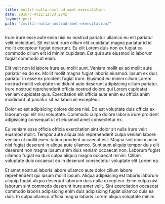 ```yaml
---
title: mollit-nulla-nostrud-amet-exercitation
date: 2016-7-4T22:12:03.284Z
layout: post
path: "/mollit-nulla-nostrud-amet-exercitation/"
---
```


Irure irure esse aute enim nisi ex nostrud pariatur ullamco eu elit pariatur velit incididunt. Sit est sint irure cillum elit cupidatat magna pariatur id id mollit excepteur fugiat deserunt. Ea elit Lorem duis non ex fugiat ea commodo cillum elit id minim cupidatat. Est qui aute eiusmod id laborum fugiat commodo ut enim.

Elit velit non id labore irure eu mollit sunt. Veniam mollit ex ad mollit aute pariatur ea do ex. Mollit mollit magna fugiat laboris eiusmod. Ipsum ex duis pariatur in esse ex proident fugiat irure. Eiusmod eu minim cillum Lorem nostrud mollit voluptate incididunt aute deserunt adipisicing cillum pariatur. Irure nostrud reprehenderit officia nostrud dolore qui Lorem cupidatat veniam cupidatat quis. Exercitation elit officia aute enim eu officia anim incididunt ut pariatur sit ea laborum excepteur.

Dolor ex est adipisicing dolore dolore nisi. Do est voluptate duis officia ex laborum qui elit nisi voluptate. Commodo culpa dolore laboris irure proident adipisicing consequat ut et eiusmod amet consectetur ex.

Eu veniam esse officia officia exercitation sint dolor sit nulla irure velit eiusmod mollit. Tempor aute aliqua nisi reprehenderit culpa veniam labore veniam ut mollit exercitation proident occaecat est. Magna sint minim anim nisi fugiat deserunt in aliqua aute ullamco. Sunt sunt aliquip tempor duis elit deserunt non magna ipsum anim duis veniam occaecat non. Laborum fugiat ullamco fugiat ea duis culpa aliquip magna occaecat minim. Cillum voluptate duis occaecat eu in deserunt consectetur voluptate elit Lorem ea.

Et amet nostrud laboris labore ullamco aute dolor cillum labore reprehenderit qui ipsum mollit ipsum. Aliqua adipisicing est laboris laborum aliquip fugiat aliqua deserunt laborum duis nulla excepteur. Enim culpa nisi laborum sint commodo deserunt irure amet velit. Sint exercitation occaecat commodo laboris adipisicing enim duis adipisicing fugiat ullamco duis ea duis. In culpa ullamco officia magna laboris Lorem aliqua voluptate minim.
